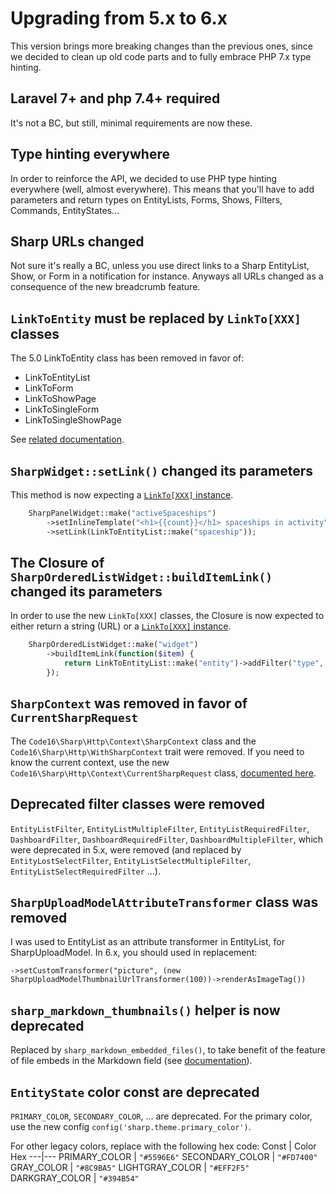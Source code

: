 # Upgrading from 5.x to 6.x

This version brings more breaking changes than the previous ones, since we decided to clean up old code parts and to fully embrace PHP 7.x type hinting.

## Laravel 7+ and php 7.4+ required

It's not a BC, but still, minimal requirements are now these.

## Type hinting everywhere

In order to reinforce the API, we decided to use PHP type hinting everywhere (well, almost everywhere). This means that you'll have to add parameters and return types on EntityLists, Forms, Shows, Filters, Commands, EntityStates...

## Sharp URLs changed

Not sure it's really a BC, unless you use direct links to a Sharp EntityList, Show, or Form in a notification for instance. Anyways all URLs changed as a consequence of the new breadcrumb feature.

## `LinkToEntity` must be replaced by `LinkTo[XXX]` classes

The 5.0 LinkToEntity class has been removed in favor of:
- LinkToEntityList
- LinkToForm
- LinkToShowPage
- LinkToSingleForm
- LinkToSingleShowPage

See [related documentation](../link-to.md).

## `SharpWidget::setLink()` changed its parameters

This method is now expecting a [`LinkTo[XXX]` instance](../link-to.md).

```php
    SharpPanelWidget::make("activeSpaceships")
        ->setInlineTemplate("<h1>{{count}}</h1> spaceships in activity")
        ->setLink(LinkToEntityList::make("spaceship"));
```

## The Closure of `SharpOrderedListWidget::buildItemLink()` changed its parameters

In order to use the new `LinkTo[XXX]` classes, the Closure is now expected to either return a string (URL) or a [`LinkTo[XXX]` instance](../link-to.md).

```php
    SharpOrderedListWidget::make("widget")
        ->buildItemLink(function($item) {
            return LinkToEntityList::make("entity")->addFilter("type", $item['id']); 
        });
```

## `SharpContext` was removed in favor of `CurrentSharpRequest`

The `Code16\Sharp\Http\Context\SharpContext` class and the `Code16\Sharp\Http\WithSharpContext` trait were removed. If you need to know the current context, use the new `Code16\Sharp\Http\Context\CurrentSharpRequest` class, [documented here](../context.md).

## Deprecated filter classes were removed

`EntityListFilter`, `EntityListMultipleFilter`, `EntityListRequiredFilter`, `DashboardFilter`, `DashboardRequiredFilter`, `DashboardMultipleFilter`, which were deprecated in 5.x, were removed (and replaced by `EntityLostSelectFilter`, `EntityListSelectMultipleFilter`, `EntityListSelectRequiredFilter` ...).

## `SharpUploadModelAttributeTransformer` class was removed

I was used to EntityList as an attribute transformer in EntityList, for SharpUploadModel. In 6.x, you should used in replacement:

`->setCustomTransformer("picture", (new SharpUploadModelThumbnailUrlTransformer(100))->renderAsImageTag())`

## `sharp_markdown_thumbnails()` helper is now deprecated

Replaced by `sharp_markdown_embedded_files()`, to take benefit of the feature of file embeds in the Markdown field (see [documentation](../form-fields/editor.md)).

## `EntityState` color const are deprecated

`PRIMARY_COLOR`, `SECONDARY_COLOR`, ... are deprecated.
For the primary color, use the new config `config('sharp.theme.primary_color')`.  

For other legacy colors, replace with the following hex code:
Const | Color Hex
---|---
PRIMARY_COLOR | `"#5596E6"`
SECONDARY_COLOR | `"#FD7400"`
GRAY_COLOR | `"#8C9BA5"`
LIGHTGRAY_COLOR | `"#EFF2F5"`
DARKGRAY_COLOR | `"#394B54"`
